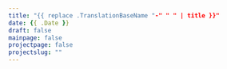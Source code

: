 ```yaml
---
title: "{{ replace .TranslationBaseName "-" " " | title }}"
date: {{ .Date }}
draft: false
mainpage: false
projectpage: false
projectslug: ""
---
```


